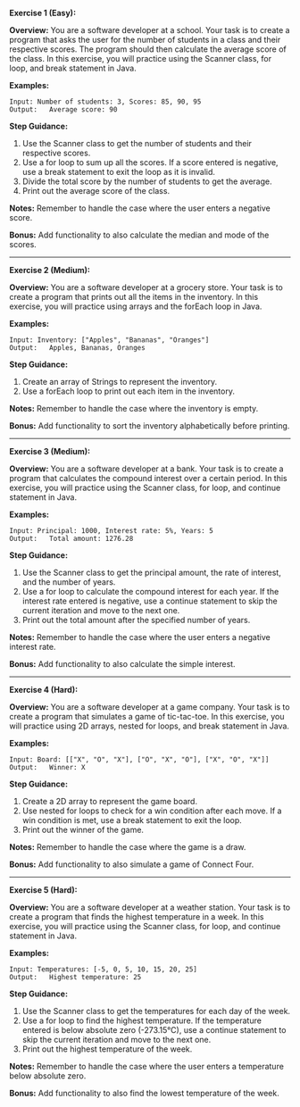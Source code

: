 **Exercise 1 (Easy):**

**Overview:**
You are a software developer at a school. Your task is to create a program that asks the user for the number of students in a class and their respective scores. The program should then calculate the average score of the class. In this exercise, you will practice using the Scanner class, for loop, and break statement in Java.

**Examples:**
```
Input: Number of students: 3, Scores: 85, 90, 95
Output:   Average score: 90
```

**Step Guidance:**
1. Use the Scanner class to get the number of students and their respective scores.
2. Use a for loop to sum up all the scores. If a score entered is negative, use a break statement to exit the loop as it is invalid.
3. Divide the total score by the number of students to get the average.
4. Print out the average score of the class.

**Notes:**
Remember to handle the case where the user enters a negative score.

**Bonus:**
Add functionality to also calculate the median and mode of the scores.

---

**Exercise 2 (Medium):**

**Overview:**
You are a software developer at a grocery store. Your task is to create a program that prints out all the items in the inventory. In this exercise, you will practice using arrays and the forEach loop in Java.

**Examples:**
```
Input: Inventory: ["Apples", "Bananas", "Oranges"]
Output:   Apples, Bananas, Oranges
```

**Step Guidance:**
1. Create an array of Strings to represent the inventory.
2. Use a forEach loop to print out each item in the inventory.

**Notes:**
Remember to handle the case where the inventory is empty.

**Bonus:**
Add functionality to sort the inventory alphabetically before printing.

---

**Exercise 3 (Medium):**

**Overview:**
You are a software developer at a bank. Your task is to create a program that calculates the compound interest over a certain period. In this exercise, you will practice using the Scanner class, for loop, and continue statement in Java.

**Examples:**
```
Input: Principal: 1000, Interest rate: 5%, Years: 5
Output:   Total amount: 1276.28
```

**Step Guidance:**
1. Use the Scanner class to get the principal amount, the rate of interest, and the number of years.
2. Use a for loop to calculate the compound interest for each year. If the interest rate entered is negative, use a continue statement to skip the current iteration and move to the next one.
3. Print out the total amount after the specified number of years.

**Notes:**
Remember to handle the case where the user enters a negative interest rate.

**Bonus:**
Add functionality to also calculate the simple interest.

---

**Exercise 4 (Hard):**

**Overview:**
You are a software developer at a game company. Your task is to create a program that simulates a game of tic-tac-toe. In this exercise, you will practice using 2D arrays, nested for loops, and break statement in Java.

**Examples:**
```
Input: Board: [["X", "O", "X"], ["O", "X", "O"], ["X", "O", "X"]]
Output:   Winner: X
```

**Step Guidance:**
1. Create a 2D array to represent the game board.
2. Use nested for loops to check for a win condition after each move. If a win condition is met, use a break statement to exit the loop.
3. Print out the winner of the game.

**Notes:**
Remember to handle the case where the game is a draw.

**Bonus:**
Add functionality to also simulate a game of Connect Four.

---

**Exercise 5 (Hard):**

**Overview:**
You are a software developer at a weather station. Your task is to create a program that finds the highest temperature in a week. In this exercise, you will practice using the Scanner class, for loop, and continue statement in Java.

**Examples:**
```
Input: Temperatures: [-5, 0, 5, 10, 15, 20, 25]
Output:   Highest temperature: 25
```

**Step Guidance:**
1. Use the Scanner class to get the temperatures for each day of the week.
2. Use a for loop to find the highest temperature. If the temperature entered is below absolute zero (-273.15°C), use a continue statement to skip the current iteration and move to the next one.
3. Print out the highest temperature of the week.

**Notes:**
Remember to handle the case where the user enters a temperature below absolute zero.

**Bonus:**
Add functionality to also find the lowest temperature of the week.
